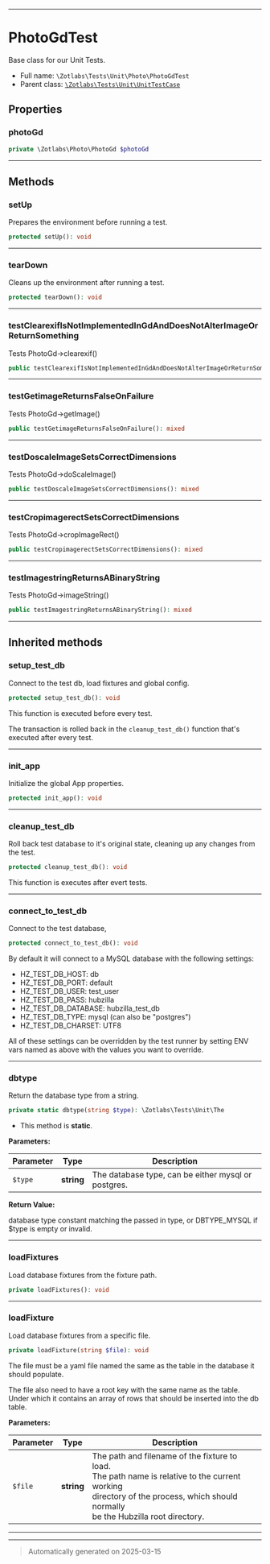 ***

# PhotoGdTest

Base class for our Unit Tests.



* Full name: `\Zotlabs\Tests\Unit\Photo\PhotoGdTest`
* Parent class: [`\Zotlabs\Tests\Unit\UnitTestCase`](../UnitTestCase.md)



## Properties


### photoGd



```php
private \Zotlabs\Photo\PhotoGd $photoGd
```






***

## Methods


### setUp

Prepares the environment before running a test.

```php
protected setUp(): void
```












***

### tearDown

Cleans up the environment after running a test.

```php
protected tearDown(): void
```












***

### testClearexifIsNotImplementedInGdAndDoesNotAlterImageOrReturnSomething

Tests PhotoGd->clearexif()

```php
public testClearexifIsNotImplementedInGdAndDoesNotAlterImageOrReturnSomething(): mixed
```












***

### testGetimageReturnsFalseOnFailure

Tests PhotoGd->getImage()

```php
public testGetimageReturnsFalseOnFailure(): mixed
```












***

### testDoscaleImageSetsCorrectDimensions

Tests PhotoGd->doScaleImage()

```php
public testDoscaleImageSetsCorrectDimensions(): mixed
```












***

### testCropimagerectSetsCorrectDimensions

Tests PhotoGd->cropImageRect()

```php
public testCropimagerectSetsCorrectDimensions(): mixed
```












***

### testImagestringReturnsABinaryString

Tests PhotoGd->imageString()

```php
public testImagestringReturnsABinaryString(): mixed
```












***


## Inherited methods


### setup_test_db

Connect to the test db, load fixtures and global config.

```php
protected setup_test_db(): void
```

This function is executed before every test.

The transaction is rolled back in the `cleanup_test_db()` function
that's executed after every test.










***

### init_app

Initialize the global App properties.

```php
protected init_app(): void
```












***

### cleanup_test_db

Roll back test database to it's original state, cleaning up
any changes from the test.

```php
protected cleanup_test_db(): void
```

This function is executes after evert tests.










***

### connect_to_test_db

Connect to the test database,

```php
protected connect_to_test_db(): void
```

By default it will connect to a MySQL database with the following settings:

  - HZ_TEST_DB_HOST: db
  - HZ_TEST_DB_PORT: default
  - HZ_TEST_DB_USER: test_user
  - HZ_TEST_DB_PASS: hubzilla
  - HZ_TEST_DB_DATABASE: hubzilla_test_db
  - HZ_TEST_DB_TYPE: mysql (can also be "postgres")
  - HZ_TEST_DB_CHARSET: UTF8

All of these settings can be overridden by the test runner by setting ENV vars
named as above with the values you want to override.










***

### dbtype

Return the database type from a string.

```php
private static dbtype(string $type): \Zotlabs\Tests\Unit\The
```



* This method is **static**.




**Parameters:**

| Parameter | Type | Description |
|-----------|------|-------------|
| `$type` | **string** | The database type, can be either mysql or postgres. |


**Return Value:**

database type constant matching the passed in type, or DBTYPE_MYSQL
if $type is empty or invalid.




***

### loadFixtures

Load database fixtures from the fixture path.

```php
private loadFixtures(): void
```












***

### loadFixture

Load database fixtures from a specific file.

```php
private loadFixture(string $file): void
```

The file must be a yaml file named the same as the table in the database
it should populate.

The file also need to have a root key with the same name as the table.
Under which it contains an array of rows that should be inserted into
the db table.






**Parameters:**

| Parameter | Type | Description |
|-----------|------|-------------|
| `$file` | **string** | The path and filename of the fixture to load.<br />The path name is relative to the current working<br />directory of the process, which should normally<br />be the Hubzilla root directory. |





***


***
> Automatically generated on 2025-03-15
